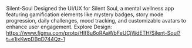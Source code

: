 Silent-Soul
Designed the UI/UX for Silent Soul, a mental wellness app featuring gamification elements like mystery badges, story mode progression, daily challenges, mood tracking, and customizable avatars to enhance user engagement. Explore Design: https://www.figma.com/proto/HIf8u6oRAaWbFeUCjWdETH/Silent-Soul?t=e1jxKwpDBgD744Qz-1
